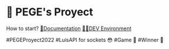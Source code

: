 # 🍎 PEGE's Proyect

How to start?
[🧾Documentation](https://luisweb.cf/docs)
[👨‍💻DEV Environment](http://swordbattle.io)

#PEGEProyect2022
#LuisAPI for sockets 😳
#Game 💎
#Winner 👀
